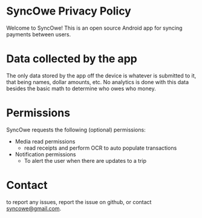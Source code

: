 # SyncOwe Privacy Policy
Welcome to SyncOwe!
This is an open source Android app for syncing payments between users.

# Data collected by the app
The only data stored by the app off the device is whatever is submitted to it, that being names, dollar amounts, etc. No analytics is done with this data besides the basic math to determine who owes who money.

# Permissions
SyncOwe requests the following (optional) permissions:
- Media read permissions
  - read receipts and perform OCR to auto populate transactions
- Notification permissions
  - To alert the user when there are updates to a trip

# Contact
to report any issues, report the issue on github, or contact syncowe@gmail.com.